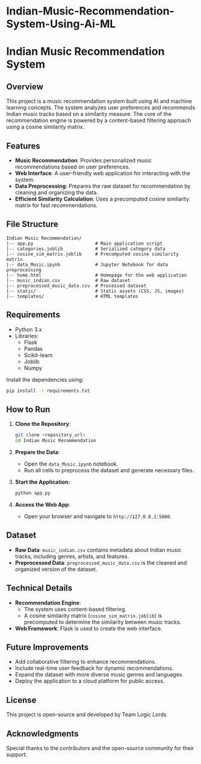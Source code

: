 # Indian-Music-Recommendation-System-Using-Ai-ML
# Indian Music Recommendation System

## Overview

This project is a music recommendation system built using AI and machine learning concepts. The system analyzes user preferences and recommends Indian music tracks based on a similarity measure. The core of the recommendation engine is powered by a content-based filtering approach using a cosine similarity matrix.

## Features

- **Music Recommendation**: Provides personalized music recommendations based on user preferences.
- **Web Interface**: A user-friendly web application for interacting with the system.
- **Data Preprocessing**: Prepares the raw dataset for recommendation by cleaning and organizing the data.
- **Efficient Similarity Calculation**: Uses a precomputed cosine similarity matrix for fast recommendations.

## File Structure

```
Indian Music Recommendation/
|-- app.py                       # Main application script
|-- categories.joblib            # Serialized category data
|-- cosine_sim_matrix.joblib     # Precomputed cosine similarity matrix
|-- data_Music.ipynb             # Jupyter Notebook for data preprocessing
|-- home.html                    # Homepage for the web application
|-- music_indian.csv             # Raw dataset
|-- preprocessed_music_data.csv  # Processed dataset
|-- static/                      # Static assets (CSS, JS, images)
|-- templates/                   # HTML templates
```

## Requirements

- Python 3.x
- Libraries:
  - Flask
  - Pandas
  - Scikit-learn
  - Joblib
  - Numpy

Install the dependencies using:

```bash
pip install -r requirements.txt
```
## How to Run

1. **Clone the Repository**:

   ```bash
   git clone <repository_url>
   cd Indian Music Recommendation
   ```

2. **Prepare the Data**:

   - Open the `data_Music.ipynb` notebook.
   - Run all cells to preprocess the dataset and generate necessary files.

3. **Start the Application**:

   ```bash
   python app.py
   ```

4. **Access the Web App**:

   - Open your browser and navigate to `http://127.0.0.1:5000`.

## Dataset

- **Raw Data**: `music_indian.csv` contains metadata about Indian music tracks, including genres, artists, and features.
- **Preprocessed Data**: `preprocessed_music_data.csv` is the cleaned and organized version of the dataset.

## Technical Details

- **Recommendation Engine**:
  - The system uses content-based filtering.
  - A cosine similarity matrix (`cosine_sim_matrix.joblib`) is precomputed to determine the similarity between music tracks.
- **Web Framework**: Flask is used to create the web interface.

## Future Improvements

- Add collaborative filtering to enhance recommendations.
- Include real-time user feedback for dynamic recommendations.
- Expand the dataset with more diverse music genres and languages.
- Deploy the application to a cloud platform for public access.

## License

This project is open-source and developed by Team Logic Lords

## Acknowledgments

Special thanks to the contributors and the open-source community for their support. 
